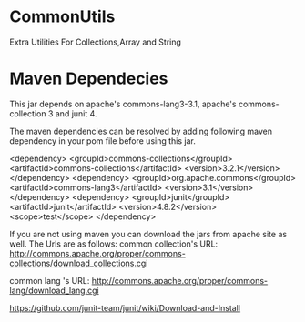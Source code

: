 CommonUtils
===========

Extra Utilities For Collections,Array and String

Maven Dependecies
==================

This jar depends on apache's commons-lang3-3.1, apache's commons-collection 3 and junit 4.

The maven dependencies can be resolved by adding following maven dependency in your pom file before using this jar.

&lt;dependency&gt;
			&lt;groupId&gt;commons-collections&lt;/groupId&gt;
			&lt;artifactId&gt;commons-collections&lt;/artifactId&gt;
			&lt;version&gt;3.2.1&lt;/version&gt;
&lt;/dependency&gt;
&lt;dependency&gt;
			&lt;groupId&gt;org.apache.commons&lt;/groupId&gt;
			&lt;artifactId&gt;commons-lang3&lt;/artifactId&gt;
			&lt;version&gt;3.1&lt;/version&gt;
&lt;/dependency&gt;
&lt;dependency&gt;
			&lt;groupId&gt;junit&lt;/groupId&gt;
			&lt;artifactId&gt;junit&lt;/artifactId&gt;
			&lt;version&gt;4.8.2&lt;/version&gt;
			&lt;scope&gt;test&lt;/scope&gt;
&lt;/dependency&gt;

If you are not using maven you can download the jars from apache site as well. The Urls are as follows:
 common collection's URL:
 http://commons.apache.org/proper/commons-collections/download_collections.cgi
 
 common lang 's URL:
 http://commons.apache.org/proper/commons-lang/download_lang.cgi
 
 https://github.com/junit-team/junit/wiki/Download-and-Install
